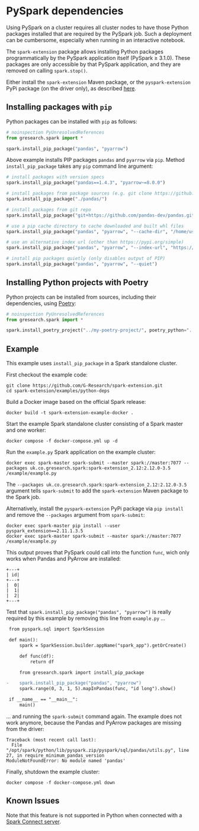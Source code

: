 # PySpark dependencies

Using PySpark on a cluster requires all cluster nodes to have those Python packages installed that are required by the PySpark job.
Such a deployment can be cumbersome, especially when running in an interactive notebook.

The `spark-extension` package allows installing Python packages programmatically by the PySpark application itself (PySpark ≥ 3.1.0).
These packages are only accessible by that PySpark application, and they are removed on calling `spark.stop()`.

Either install the `spark-extension` Maven package, or the `pyspark-extension` PyPi package (on the driver only),
as described [here](README.md#using-spark-extension).

## Installing packages with `pip`

Python packages can be installed with `pip` as follows:

```python
# noinspection PyUnresolvedReferences
from gresearch.spark import *

spark.install_pip_package("pandas", "pyarrow")
```

Above example installs PIP packages `pandas` and `pyarrow` via `pip`. Method `install_pip_package` takes any `pip` command line argument:

```python
# install packages with version specs
spark.install_pip_package("pandas==1.4.3", "pyarrow~=8.0.0")

# install packages from package sources (e.g. git clone https://github.com/pandas-dev/pandas.git)
spark.install_pip_package("./pandas/")

# install packages from git repo
spark.install_pip_package("git+https://github.com/pandas-dev/pandas.git@main")

# use a pip cache directory to cache downloaded and built whl files
spark.install_pip_package("pandas", "pyarrow", "--cache-dir", "/home/user/.cache/pip")

# use an alternative index url (other than https://pypi.org/simple)
spark.install_pip_package("pandas", "pyarrow", "--index-url", "https://artifacts.company.com/pypi/simple")

# install pip packages quietly (only disables output of PIP)
spark.install_pip_package("pandas", "pyarrow", "--quiet")
```

## Installing Python projects with Poetry

Python projects can be installed from sources, including their dependencies, using [Poetry](https://python-poetry.org/):

```python
# noinspection PyUnresolvedReferences
from gresearch.spark import *

spark.install_poetry_project("../my-poetry-project/", poetry_python="../venv-poetry/bin/python")
```

## Example

This example uses `install_pip_package` in a Spark standalone cluster.

First checkout the example code:

```shell
git clone https://github.com/G-Research/spark-extension.git
cd spark-extension/examples/python-deps
```

Build a Docker image based on the official Spark release:
```shell
docker build -t spark-extension-example-docker .
```

Start the example Spark standalone cluster consisting of a Spark master and one worker:
```shell
docker compose -f docker-compose.yml up -d
```

Run the `example.py` Spark application on the example cluster:
```shell
docker exec spark-master spark-submit --master spark://master:7077 --packages uk.co.gresearch.spark:spark-extension_2.12:2.12.0-3.5 /example/example.py
```
The `--packages uk.co.gresearch.spark:spark-extension_2.12:2.12.0-3.5` argument
tells `spark-submit` to add the `spark-extension` Maven package to the Spark job.

Alternatively, install the `pyspark-extension` PyPi package via `pip install` and remove the `--packages` argument from `spark-submit`:
```shell
docker exec spark-master pip install --user pyspark_extension==2.11.1.3.5
docker exec spark-master spark-submit --master spark://master:7077 /example/example.py
```

This output proves that PySpark could call into the function `func`, wich only works when Pandas and PyArrow are installed:
```
+---+
| id|
+---+
|  0|
|  1|
|  2|
+---+
```

Test that `spark.install_pip_package("pandas", "pyarrow")` is really required by this example by removing this line from `example.py` …
```diff
 from pyspark.sql import SparkSession

 def main():
     spark = SparkSession.builder.appName("spark_app").getOrCreate()

     def func(df):
         return df

     from gresearch.spark import install_pip_package

-    spark.install_pip_package("pandas", "pyarrow")
     spark.range(0, 3, 1, 5).mapInPandas(func, "id long").show()

 if __name__ == "__main__":
     main()
```

… and running the `spark-submit` command again. The example does not work anymore,
because the Pandas and PyArrow packages are missing from the driver:
```
Traceback (most recent call last):
  File "/opt/spark/python/lib/pyspark.zip/pyspark/sql/pandas/utils.py", line 27, in require_minimum_pandas_version
ModuleNotFoundError: No module named 'pandas'
```

Finally, shutdown the example cluster:
```shell
docker compose -f docker-compose.yml down
```

## Known Issues

Note that this feature is not supported in Python when connected with a [Spark Connect server](README.md#spark-connect-server).
